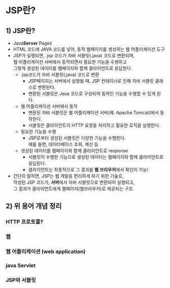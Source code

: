 # JSP란?
## 1) JSP란?
- Java**Server** Pages
- HTML 코드에 JAVA 코드를 넣어, 동적 웹페이지를 생성하는 웹 어플리케이션 도구
- JSP가 실행되면, .jsp 코드가 자바 서블릿(.java) 코드로 변환되며, </br>
  웹 어플리케이션 서버에서 동작되면서 필요한 기능을 수행하고 </br>
  그렇게 생성된 데이터를 웹페이지와 함께 클라이언트로 응답한다.
    - .jsp코드가 자바 서블릿(.java) 코드로 변환 </br>
      - JSP페이지는 서버에서 실행될 때, JSP 컨테이너로 인해 자바 서블릿 클래스로 변환된다.
      - 변환된 서블릿은 Java 코드로 구성되어 동적인 기능을 수행할 수 있게 된다.
    - 웹 어플리케이션 서버에서 동작 </br>
      - 변환된 자바 서블릿은 웹 어플리케이션 서버(예: Apache Tomcat)에서 동작한다.
      - 서블릿은 클라이언트의 HTTP 요청을 처리하고 필요한 로직을 실행한다.
    - 필요한 기능을 수행
      - JSP로부터 생성된 서블릿은 다양한 기능을 수행한다. </br>
        예를 들면, 데이터베이스 조회, 계산 등
    - 생성된 데이터를 웹페이지와 함께 클라이언트로 response
        - 서블릿이 수행한 기능으로 생성된 데이터는 웹페이지와 함께 클라이언트로 응답된다.
        - 클라이언트는 최종적으로 그 결과를 **웹 브라우저**에서 확인이 가능!
- 간단히 말하면, JSP는 웹 개발을 편리하게 하기 위한 기술로, </br>
  작성된 JSP 코드가, **서버**에서 자바 서블릿으로 변환되어 실행되고,</br>
  그 결과가 클라이언트에게 웹페이지(웹브라우저)로 제공되는 구조.

## 2) 위 용어 개념 정리
### HTTP 프로토콜?
### 웹
### 웹 어플리케이션 (web application)
### java Servlet
### JSP와 서블릿
